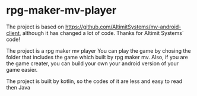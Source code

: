 # rpg-maker-mv-player

The project is based on https://github.com/AltimitSystems/mv-android-client, although it has changed a lot of code. Thanks for Altimit Systems` code!


The project is a rpg maker mv player
 You can play the game by chosing the folder that includes the game which built by rpg maker mv.
 Also, if you are the game creater, you can build your own your android version of your game easier.

The project is built by kotlin, so the codes of it are less and easy to read then Java
